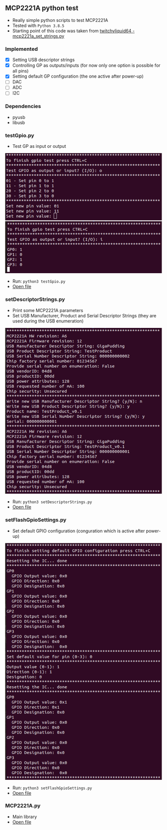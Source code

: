## MCP2221A python test
- Really simple python scripts to test MCP2221A
- Tested with `Python 3.8.5`
- Starting point of this code was taken from [twitchyliquid64 - mcp2221a_set_strings.py](https://gist.github.com/twitchyliquid64/a093ce11245274a2adeb631ccd2ba7eb)

### Implemented
- [x] Setting USB descriptor strings
- [x] Controlling GP as outputs/inputs (for now only one option is possible for all pins)
- [x] Setting default GP configuration (the one active after power-up)
- [ ] DAC
- [ ] ADC
- [ ] I2C

### Dependencies
- pyusb
- libusb
### testGpio.py
- Test GP as input or output

![testGpio_O](./attachements/testGpio_O.png) ![testGpio_I](./attachements/testGpio_I.png)

- Run: `python3 testGpio.py`
- [Open file](./testGpio.py)
### setDescriptorStrings.py
- Print some MCP2221A parameters
- Set USB Manufacturer, Product and Serial Descriptor Strings (they are used during the USB enumeration)

![setDescriptorStrings](./attachements/setDescriptorStrings.png)

- Run: `python3 setDescriptorStrings.py`
- [Open file](./setDescriptorStrings.py)
### setFlashGpioSettings.py
- Set default GPIO configuration (conguration which is active after power-up)

![setFlashGPioSettings](./attachements/setFlashGPioSettings.png)

- Run: `python3 setFlashGpioSettings.py`
- [Open file](./setFlashGpioSettings.py)
### MCP2221A.py
- Main library
- [Open file](./mcp2221a.py)
